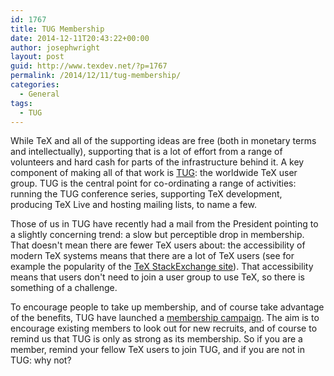 ```yaml
---
id: 1767
title: TUG Membership
date: 2014-12-11T20:43:22+00:00
author: josephwright
layout: post
guid: http://www.texdev.net/?p=1767
permalink: /2014/12/11/tug-membership/
categories:
  - General
tags:
  - TUG
---
```

While TeX and all of the supporting ideas are free (both in monetary terms and intellectually), supporting that is a lot of effort from a range of volunteers and hard cash for parts of the infrastructure behind it. A key component of making all of that work is [TUG](http://tug.org): the worldwide TeX user group. TUG is the central point for co-ordinating a range of activities: running the TUG conference series, supporting TeX development, producing TeX Live and hosting mailing lists, to name a few.

Those of us in TUG have recently had a mail from the President pointing to a slightly concerning trend: a slow but perceptible drop in membership. That doesn't mean there are fewer TeX users about: the accessibility of modern TeX systems means that there are a lot of TeX users (see for example the popularity of the [TeX StackExchange site](http://tex.stackexchange.com/)). That accessibility means that users don't need to join a user group to use TeX, so there is something of a challenge.

To encourage people to take up membership, and of course take advantage of the benefits, TUG have launched a [membership campaign](http://tug.org/membership/). The aim is to encourage existing members to look out for new recruits, and of course to remind us that TUG is only as strong as its membership. So if you are a member, remind your fellow TeX users to join TUG, and if you are not in TUG: why not?
